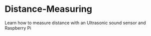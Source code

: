 # Distance-Measuring
Learn how to measure distance with an Ultrasonic sound sensor and Raspberry Pi
